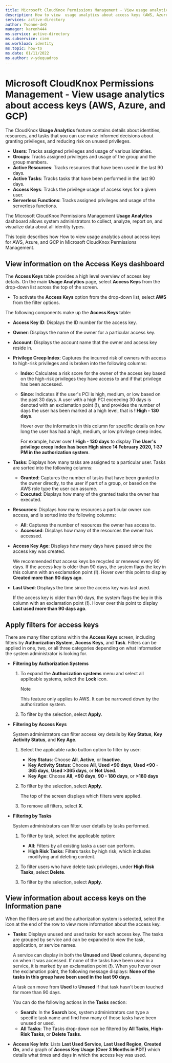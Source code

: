 ```yaml
---
title: Microsoft CloudKnox Permissions Management - View usage analytics about access keys (AWS, Azure, and GCP)
description: How to view  usage analytics about access keys (AWS, Azure, and GCP) in Microsoft CloudKnox Permissions Management.
services: active-directory
author: Yvonne-deQ
manager: karenh444
ms.service: active-directory
ms.subservice: ciem
ms.workload: identity
ms.topic: how-to
ms.date: 01/11/2022
ms.author: v-ydequadros
---
```


# Microsoft CloudKnox Permissions Management - View usage analytics about access keys (AWS, Azure, and GCP)

The CloudKnox **Usage Analytics** feature contains details about identities, resources, and tasks that you can use make informed decisions about granting privileges, and reducing risk on unused privileges.

- **Users**: Tracks assigned privileges and usage of various identities.
- **Groups**: Tracks assigned privileges and usage of the group and the group members.
- **Active Resources**: Tracks resources that have been used in the last 90 days.
- **Active Tasks**: Tracks tasks that have been performed in the last 90 days.
- **Access Keys**: Tracks the privilege usage of access keys for a given user.
- **Serverless Functions**: Tracks assigned privileges and usage of the serverless functions.

The Microsoft CloudKnox Permissions Management **Usage Analytics** dashboard allows system administrators to collect, analyze, report on, and visualize data about all identity types.

This topic describes how How to view  usage analytics about access keys for AWS, Azure, and GCP in Microsoft CloudKnox Permissions Management. 

## View information on the Access Keys dashboard

The **Access Keys** table provides a high level overview of access key details. On the main **Usage Analytics** page, select **Access Keys** from the  drop-down list across the top of the screen. 

- To activate the **Access Keys** option from the  drop-down list, select **AWS** from the filter options.

The following components make up the **Access Keys** table:

- **Access Key ID**: Displays the ID number for the access key.
- **Owner**: Displays the name of the owner for a particular access key.
- **Account**: Displays the account name that the owner and access key reside in.
- **Privilege Creep Index**: Captures the incurred risk of owners with access to high-risk privileges and is broken into the following columns:
    - **Index**: Calculates a risk score for the owner of the access key based on the high-risk privileges they have access to and if that privilege has been accessed.
    - **Since**: Indicates if the user's PCI is high, medium, or low based on the past 30 days. A user with a high PCI exceeding 30 days is denoted with an exclamation point (**!**), and provides the number of days the user has been marked at a high level, that is **! High - 130 days**.

         Hover over the information in this column for specific details on how long the user has had a high, medium, or low privilege creep index. 

         For example, hover over **! High - 130 days** to display **The User's privilege creep index has been High since 14 February 2020, 1:37 PM in the authorization system**.

- **Tasks**: Displays how many tasks are assigned to a particular user. Tasks are sorted into the following columns:
    - **Granted**: Captures the number of tasks that have been granted to the owner directly, to the user if part of a group, or based on the AWS role type the user can assume.
    - **Executed**: Displays how many of the granted tasks the owner has executed.
- **Resources**: Displays how many resources a particular owner can access, and is sorted into the following columns:
    - **All**: Captures the number of resources the owner has access to.
    - **Accessed**: Displays how many of the resources the owner has accessed.
- **Access Key Age**:  Displays how many days have passed since the access key was created.

     We recommended that access keys be recycled or renewed every 90 days. If the access key is older than 90 days, the system flags the key in this column with an exclamation point (**!**). Hover over this point to display **Created more than 90 days ago**.

- **Last Used**: Displays the time since the access key was last used.

     If the access key is older than 90 days, the system flags the key in this column with an exclamation point (**!**). Hover over this point to display **Last used more than 90 days ago**.

## Apply filters for access keys

There are many filter options within the **Access Keys** screen, including filters by **Authorization System**, **Access Keys**, and **Task**. Filters can be applied in one, two, or all three categories depending on what information the system administrator is looking for. 

- **Filtering by Authorization Systems**
    1. To expand the **Authorization systems** menu and select all applicable systems, select the **Lock** icon. 

        > [!NOTE]
        > This feature only applies to AWS. It can be narrowed down by the authorization system.

    2. To filter by the selection, select **Apply**. 

- **Filtering by Access Keys**

    System administrators can filter access key details by **Key Status**, **Key Activity Status**, and **Key Age**.

    1. Select the applicable radio button option to filter by user:

        - **Key Status**: Choose **All**, **Active**, or **Inactive**.
        - **Key Activity Status**: Choose **All**, **Used <90 days**, **Used <90 - 365 days**, **Used >365 days**, or **Not Used**.
        - **Key Age**: Choose  **All**, **<90 days**, **90 - 180 days**, or **>180 days**

    2. To filter by the selection, select **Apply**. 

         The top of the screen displays which filters were applied.
    3. To  remove all filters, select **X**.

- **Filtering by Tasks**

    System administrators can filter user details by tasks performed.

    1. To filter by task, select the applicable option:

        - **All**: Filters by all existing tasks a user can perform.
        - **High Risk Tasks**: Filters tasks by high risk, which includes modifying and deleting content.
    2. To filter users who have delete task privileges, under **High Risk Tasks**, select **Delete**. 

    3. To filter by the selection, select **Apply**. 

## View information about access keys on the Information pane

When the filters are set and the authorization system is selected, select the icon at the end of the row to view more information about the access key.

- **Tasks**:  Displays unused and used tasks for each access key. The tasks are grouped by service and can be expanded to view the task, application, or service names.

    A service can  display in both the **Unused** and **Used** columns, depending on when it was accessed. If none of the tasks have been used in a service, it is marked by an exclamation point (**!**). When you hover over the exclamation point, the following message displays: **None of the tasks in this group have been used in the last 90 days**. 

    A task can move from **Used** to **Unused** if that task hasn't been touched for more than 90 days.

    You can do the following actions in the **Tasks** section:

    - **Search**: In the **Search** box, system administrators can type a specific task name and find how many of those tasks have been unused or used.
    - **All Tasks**: The Tasks drop-down can be filtered by **All Tasks**, **High-Risk Tasks**, or **Delete Tasks**.
- **Access Key Info**: Lists **Last Used Service**, **Last Used Region**, **Created On**, and a graph of **Access Key Usage (Over 3 Months in PDT)** which details what times and days in which the access key was used.



<!---## Next steps--->